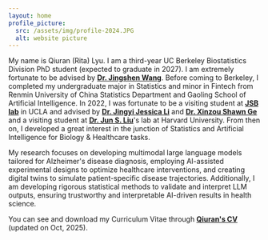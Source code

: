 ```yaml
---
layout: home
profile_picture:
  src: /assets/img/profile-2024.JPG
  alt: website picture
---
```


<p>
My name is Qiuran (Rita) Lyu. I am a third-year UC Berkeley Biostatistics Division PhD student (expected to graduate in 2027). I am extremely fortunate to be advised by <strong><a href="https://sites.google.com/berkeley.edu/jingshenwang/" target="_blank">Dr. Jingshen Wang</a></strong>. Before coming to Berkeley, I completed my undergraduate major in Statistics and minor in Fintech from Renmin University of China Statistics Department and Gaoling School of Artificial Intelligence. In 2022, I was fortunate to be a visiting student at <strong><a href="http://jsb.ucla.edu" target="_blank">JSB lab</a></strong> in UCLA and advised by <strong><a href="http://jsb.ucla.edu/about-jingyi-jessica-li" target="_blank">Dr. Jingyi Jessica Li</a></strong> and <strong><a href="https://stat.oregonstate.edu/directory/xinzhou-shawn-ge" target="_blank">Dr. Xinzou Shawn Ge</a></strong> and a visiting student at <strong><a href="https://sites.harvard.edu/junliu/" target="_blank">Dr. Jun S. Liu</a></strong>'s lab at Harvard University. From then on, I developed a great interest in the junction of Statistics and Artificial Intelligence for Biology & Healthcare tasks.
</p>
<p>
My research focuses on developing multimodal large language models tailored for Alzheimer's disease diagnosis, employing AI-assisted experimental designs to optimize healthcare interventions, and creating digital twins to simulate patient-specific disease trajectories. Additionally, I am developing rigorous statistical methods to validate and interpret LLM outputs, ensuring trustworthy and interpretable AI-driven results in health science.

</p>

<p>
You can see and download my Curriculum Vitae through <strong><a href="https://drive.google.com/file/d/1Ves2Vy_SY-j7CSPds6Dkpx3gAVVIKor5/view?usp=sharing" target="_blank"> Qiuran's CV </a></strong> (updated on Oct, 2025).
</p>


